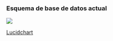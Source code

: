 

<h3>Esquema de base de datos actual</h3><img src="https://lh3.googleusercontent.com/ssz2Tt0oI4AeS3RmIgl-MDS4Djxc6A7rCer1b82EvFOi_6y_RtuDF73F8-2ISIeAbfX9YvthI96C7EhhG6EfUXVgPuFNqDQWMJrNzeTtz9T6ZJBqBKzpQnPJBtmLFjtWXgTbc4oR6zRatVzlmH7PgmVPw4_fsGaXZ_SLrKelEp5Va-aPT41K-RecYK1JjVCKVA6pJBqOxm06fj_a2jU-AAfwQNNy0EFgLCo7wZAYeh07xZFtpK54Gx_jcKBGS_-NC8bAC2hpGWTsZzOT8Q_fNkwqCPif5e9jYOyOByIPb0caL5GALTkv2a0JgNQvQdvxTEx3dUxHjfoz9-cWOSeG5y7g78opynDn_moYn8pU-xj_EXOYNwnIvypEBQeRxeJHEWgRBq0iZGgbdB--trHAiUoUflus1I_g-SDF-xGG3GpNvGs02ploL2IJSp0QQ1LJ4AZi6doSfW08tnGAlPZ7wGGLYQa2hB4m77gtMAhrX2k9di5V03kQYBdDaudJkcPE-BeEZvSvfvRVTy6TJ1t3TSwQI0FV6xhkNwP1GTUlLtGWAeQS4kHBtosvIWBmGT5WL7bPDozmChw1wztkxx2BPFhq7SR0tvxAdLM59B2TmYitGPapMEuD9xTE07jtGPpjhes961JydLmPzU-QAXAIcNEM2CsluQ=w846-h793-no">

<a href="https://www.lucidchart.com/invitations/accept/f4724e05-92be-4912-bed2-32b778e905e9">Lucidchart</a>

